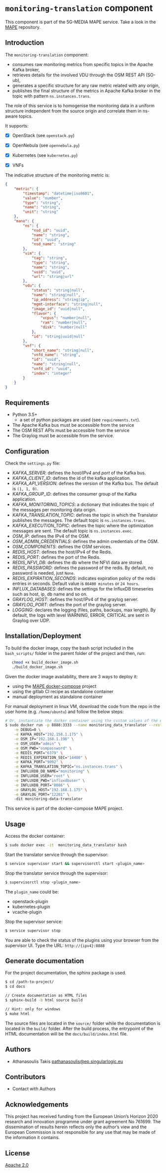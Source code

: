 # `monitoring-translation` component

This component is part of the 5G-MEDIA MAPE service. Take a look in the [MAPE](https://github.com/5g-media/mape) repository.

## Introduction
The `monitoring-translation` component:
- consumes raw monitoring metrics from specific topics in the Apache Kafka broker,
- retrieves details for the involved VDU through the OSM REST API (SO-ub), 
- generates a specific structure for any raw metric related with any origin,
- publishes the final structure of the metrics in Apache Kafka broker in the topic with pattern `ns.instances.trans`.

The role of this service is to homogenise the monitoring data in a uniform structure independent from the source origin and 
correlate them in ns-aware topics.

It supports:
 - [x] OpenStack (see `openstack.py`)
 - [x] OpenNebula (see `opennebula.py`) 
 - [x] Kubernetes (see `kubernetes.py`)
 - [x] VNFs


The indicative structure of the monitoring metric is:
```json
{
    "metric": {
        "timestamp": "datetime|iso8601",
        "value": "number",
        "type": "string",
        "name": "string",
        "unit": "string"
    },
    "mano": {
        "ns": {
            "nsd_id": "uuid",
            "name": "string",
            "id": "uuid",
            "nsd_name": "string"
        },
        "vim": {
            "tag": "string",
            "type": "string",
            "name": "string",
            "uuid": "uuid",
            "url": "string|url"
        },
        "vdu": {
            "status": "string|null",
            "name": "string|null",
            "ip_address": "string|ip",
            "mgmt-interface": "string|null",
            "image_id": "uuid|null",
            "flavor": {
                "vcpus": "number|null",
                "ram": "number|null",
                "disk": "number|null"
            },
            "id": "string|uuid|null"
        },
        "vnf": {
            "short_name": "string|null",
            "vnfd_name": "string",
            "id": "uuid",
            "name": "string|null",
            "vnfd_id": "uuid",
            "index": "integer"
        }
    }
}
```

## Requirements
- Python 3.5+ 
  + a set of python packages are used (see `requirements.txt`).
- The Apache Kafka bus must be accessible from the service
- The OSM REST APIs must be accessible from the service
- The Graylog must be accessible from the service.

## Configuration
Check the `settings.py` file:
 - *KAFKA_SERVER*: defines the *host/IPv4* and *port* of the Kafka bus.
 - *KAFKA_CLIENT_ID*: defines the id of the kafka application.
 - *KAFKA_API_VERSION*: defines the version of the Kafka bus. The default is `(1, 1, 0)`.
 - *KAFKA_GROUP_ID*: defines the consumer group of the Kafka application.
 - *KAFKA_MONITORING_TOPICS*: a dictionary that indicates the topic of the messages per monitoring data origin.
 - *KAFKA_TRANSLATION_TOPIC*: defines the topic in which the Translator publishes the messages. The default topic is `ns.instances.trans`. 
 - *KAFKA_EXECUTION_TOPIC*: defines the topic where the optimization messages are sent. The default topic is `ns.instances.exec`.
 - *OSM_IP*: defines the IPv4 of the OSM.
 - *OSM_ADMIN_CREDENTIALS*: defines the admin credentials of the OSM.
 - *OSM_COMPONENTS*: defines the OSM services.
 - *REDIS_HOST*: defines the host/IPv4 of the Redis.
 - *REDIS_PORT*: defines the port of the Redis.
 - *REDIS_NFVI_DB*: defines the db where the NFVI data are stored.
 - *REDIS_PASSWORD*: defines the password of the redis. By default, no password is needed, just `None`.
 - *REDIS_EXPIRATION_SECONDS*: indicates expiration policy of the redis entries in seconds. Default value is `86400 minutes` or `24 hours`.
 - *INFLUX_DATABASES*: defines the settings for the InfluxDB timeseries such as host, ip, db name and so on.
 - *GRAYLOG_HOST*: defines the host/IPv4 of the graylog server.
 - *GRAYLOG_PORT*: defines the port of the graylog server.
 - *LOGGING*: declares the logging (files, paths, backups, max length). By default, the logs with level WARNING, ERROR, CRITICAL are sent in Graylog over UDP.

## Installation/Deployment

To build the docker image, copy the bash script included in the `bash_scripts/` folder in the parent folder of the project and then, run:
```bash
   chmod +x build_docker_image.sh
   ./build_docker_image.sh
```

Given the docker image availability, there are 3 ways to deploy it:
- using the [MAPE docker-compose](https://github.com/5g-media/mape) project
- using the gitlab CI recipe as standalone container
- manual deployment as standalone container


For manual deployment in linux VM, download the code from the repo in the user home (e.g. `/home/ubuntu`) and follow the below steps:
```bash
# Or, instantiate the docker container using the custom values of the env variables
$ sudo docker run -p 8888:3333 --name monitoring_data_translator --restart always \
    -e DEBUG=0 \
    -e KAFKA_HOST="192.158.1.175" \
    -e OSM_IP="192.168.1.196" \
    -e OSM_USER="admin" \
    -e OSM_PWD="osmpassword" \
    -e REDIS_PORT="6379" \
    -e REDIS_EXPIRATION_SEC="14400" \
    -e KAFKA_PORT="9092" \
    -e KAFKA_TRANSLATION_TOPIC="ns.instances.trans" \
    -e INFLUXDB_DB_NAME="monitoring" \
    -e INFLUXDB_USER="root" \
    -e INFLUXDB_PWD="influxdbuser" \
    -e INFLUXDB_PORT="8086" \
    -e GRAYLOG_HOST="192.168.1.175" \
    -e GRAYLOG_PORT="12201" \    
    -dit monitoring-data-translator
```

This service is part of the docker-compose MAPE project.

## Usage

Access the docker container:
```bash
$ sudo docker exec -it  monitoring_data_translator bash
```

Start the translator service through the supervisor:
```bash
$ service supervisor start && supervisorctl start <plugin_name>
```

Stop the translator service through the supervisor:
```bash
$ supervisorctl stop <plugin_name>
```

The `plugin_name` could be:
- openstack-plugin
- kubernetes-plugin
- vcache-plugin

Stop the supervisor service:
```bash
$ service supervisor stop 
```

You are able to check the status of the plugins using your browser from the supervisor UI.
Type the URL: `http://{ipv4}:8888`


## Generate documentation

For the project documentation, the sphinx package is used.
```bash
$ cd /path-to-project/
$ cd docs

// Create documentation as HTML files
$ sphinx-build -b html source build

// Hint: only for windows
$ make html
```

The source files are located in the `source/` folder while the documentation is located in the `build/` folder. 
After the build process, the entrypoint of the HTML documentation will be the `docs/build/index.html` file.

## Authors
- Athanasoulis Takis <pathanasoulis@ep.singularlogic.eu>

## Contributors
 - Contact with Authors
 
## Acknowledgements
This project has received funding from the European Union’s Horizon 2020 research and innovation programme under grant agreement No 761699. The dissemination of results herein reflects only the author’s view and the European Commission is not responsible for any use that may be made of the information it contains.

## License
[Apache 2.0](LICENSE.md)


